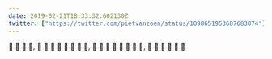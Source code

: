 ```yaml
---
date: 2019-02-21T18:33:32.602130Z
twitter: ["https://twitter.com/pietvanzoen/status/1098651953687683074"]
---
```

👶 🦈 💩 💩, 💩 💩 💩 💩
👶 🦈 💩 💩, 💩 💩 💩 💩
👶 🦈 💩 💩, 💩 💩 💩 💩
👶 🦈
